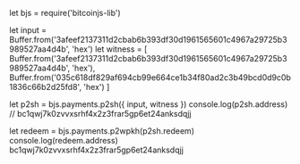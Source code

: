let bjs = require('bitcoinjs-lib')

let input = Buffer.from('3afeef2137311d2cbab6b393df30d1961565601c4967a29725b3989527aa4d4b', 'hex')
let witness = [
  Buffer.from('3afeef2137311d2cbab6b393df30d1961565601c4967a29725b3989527aa4d4b', 'hex'),
  Buffer.from('035c618df829af694cb99e664ce1b34f80ad2c3b49bcd0d9c0b1836c66b2d25fd8', 'hex')
]

let p2sh = bjs.payments.p2sh({ input, witness })
console.log(p2sh.address)
// bc1qwj7k0zvvxsrhf4x2z3frar5gp6et24anksdqjj

let redeem = bjs.payments.p2wpkh(p2sh.redeem)
console.log(redeem.address)
bc1qwj7k0zvvxsrhf4x2z3frar5gp6et24anksdqjj